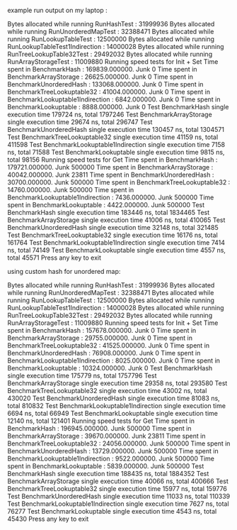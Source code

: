 example run output on my laptop :

Bytes allocated while running RunHashTest : 31999936
Bytes allocated while running RunUnorderedMapTest : 32388471
Bytes allocated while running RunLookupTableTest : 12500000
Bytes allocated while running RunLookupTableTest1Indirection : 14000028
Bytes allocated while running RunTreeLookupTable32Test : 29492032
Bytes allocated while running RunArrayStorageTest : 11009880
Running speed tests for Init + Set
Time spent in                     BenchmarkHash : 169839.000000. Junk 0
Time spent in             BenchmarkArrayStorage : 26625.000000. Junk 0
Time spent in            BenchmarkUnorderedHash : 133068.000000. Junk 0
Time spent in        BenchmarkTreeLookuptable32 : 41004.000000. Junk 0
Time spent in  BenchmarkLookuptable1Indirection : 6842.000000. Junk 0
Time spent in              BenchmarkLookuptable : 8888.000000. Junk 0
Test                     BenchmarkHash single execution time 179724 ns, total 1797246
Test             BenchmarkArrayStorage single execution time 29674 ns, total 296747
Test            BenchmarkUnorderedHash single execution time 130457 ns, total 1304571
Test        BenchmarkTreeLookuptable32 single execution time 41159 ns, total 411598
Test  BenchmarkLookuptable1Indirection single execution time 7158 ns, total 71588
Test              BenchmarkLookuptable single execution time 9815 ns, total 98156
Running speed tests for Get
Time spent in                     BenchmarkHash : 179721.000000. Junk 500000
Time spent in             BenchmarkArrayStorage : 40042.000000. Junk 23811
Time spent in            BenchmarkUnorderedHash : 30700.000000. Junk 500000
Time spent in        BenchmarkTreeLookuptable32 : 14760.000000. Junk 500000
Time spent in  BenchmarkLookuptable1Indirection : 7436.000000. Junk 500000
Time spent in              BenchmarkLookuptable : 4422.000000. Junk 500000
Test                     BenchmarkHash single execution time 183446 ns, total 1834465
Test             BenchmarkArrayStorage single execution time 41006 ns, total 410065
Test            BenchmarkUnorderedHash single execution time 32148 ns, total 321485
Test        BenchmarkTreeLookuptable32 single execution time 16176 ns, total 161764
Test  BenchmarkLookuptable1Indirection single execution time 7414 ns, total 74149
Test              BenchmarkLookuptable single execution time 4557 ns, total 45571
Press any key to exit

using custom hash for unordered map:

Bytes allocated while running RunHashTest : 31999936
Bytes allocated while running RunUnorderedMapTest : 32388471
Bytes allocated while running RunLookupTableTest : 12500000
Bytes allocated while running RunLookupTableTest1Indirection : 14000028
Bytes allocated while running RunTreeLookupTable32Test : 29492032
Bytes allocated while running RunArrayStorageTest : 11009880
Running speed tests for Init + Set
Time spent in                     BenchmarkHash : 157678.000000. Junk 0
Time spent in             BenchmarkArrayStorage : 29755.000000. Junk 0
Time spent in        BenchmarkTreeLookuptable32 : 41525.000000. Junk 0
Time spent in            BenchmarkUnorderedHash : 76908.000000. Junk 0
Time spent in  BenchmarkLookuptable1Indirection : 8025.000000. Junk 0
Time spent in              BenchmarkLookuptable : 10324.000000. Junk 0
Test                     BenchmarkHash single execution time 175779 ns, total 1757796
Test             BenchmarkArrayStorage single execution time 29358 ns, total 293580
Test        BenchmarkTreeLookuptable32 single execution time 43002 ns, total 430020
Test            BenchmarkUnorderedHash single execution time 81083 ns, total 810832
Test  BenchmarkLookuptable1Indirection single execution time 6694 ns, total 66949
Test              BenchmarkLookuptable single execution time 12140 ns, total 121401
Running speed tests for Get
Time spent in                     BenchmarkHash : 196945.000000. Junk 500000
Time spent in             BenchmarkArrayStorage : 39670.000000. Junk 23811
Time spent in        BenchmarkTreeLookuptable32 : 24056.000000. Junk 500000
Time spent in            BenchmarkUnorderedHash : 13729.000000. Junk 500000
Time spent in  BenchmarkLookuptable1Indirection : 9522.000000. Junk 500000
Time spent in              BenchmarkLookuptable : 5839.000000. Junk 500000
Test                     BenchmarkHash single execution time 188435 ns, total 1884352
Test             BenchmarkArrayStorage single execution time 40066 ns, total 400666
Test        BenchmarkTreeLookuptable32 single execution time 15977 ns, total 159776
Test            BenchmarkUnorderedHash single execution time 11033 ns, total 110339
Test  BenchmarkLookuptable1Indirection single execution time 7627 ns, total 76277
Test              BenchmarkLookuptable single execution time 4543 ns, total 45430
Press any key to exit
